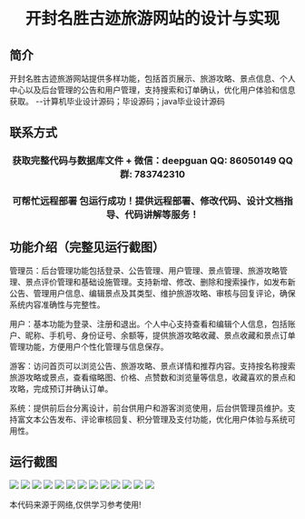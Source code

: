 <p><h1 align="center">开封名胜古迹旅游网站的设计与实现</h1></p>

## 简介
开封名胜古迹旅游网站提供多样功能，包括首页展示、旅游攻略、景点信息、个人中心以及后台管理的公告和用户管理，支持搜索和订单确认，优化用户体验和信息获取。    --计算机毕业设计源码；毕设源码；java毕业设计源码


## 联系方式
<p><h3 align="center">获取完整代码与数据库文件 + 微信：deepguan QQ: 86050149 QQ群: 783742310</h3></p>
<p><h3 align="center">可帮忙远程部署 包运行成功！提供远程部署、修改代码、设计文档指导、代码讲解等服务！</h3></p>

## 功能介绍（完整见运行截图）
管理员：后台管理功能包括登录、公告管理、用户管理、景点管理、旅游攻略管理、景点评价管理和基础设施管理。支持新增、修改、删除和搜索操作，如发布新公告、管理用户信息、编辑景点及其类型、维护旅游攻略、审核与回复评论，确保系统内容准确性与完整性。

用户：基本功能为登录、注册和退出。个人中心支持查看和编辑个人信息，包括账户、昵称、手机号、身份证号、余额等，提供旅游攻略收藏、景点收藏和景点订单管理功能，方便用户个性化管理与信息保存。

游客：访问首页可以浏览公告、旅游攻略、景点详情和推荐内容。支持按名称搜索旅游攻略或景点，查看缩略图、价格、点赞数和浏览量等信息，收藏喜欢的景点和攻略，完成预订并确认订单。

系统：提供前后台分离设计，前台供用户和游客浏览使用，后台供管理员维护。支持富文本公告发布、评论审核回复、积分管理及支付功能，优化用户体验与系统可用性。


## 运行截图
![](img/001.jpg)
![](img/002.jpg)
![](img/003.jpg)
![](img/004.jpg)
![](img/005.jpg)
![](img/006.jpg)
![](img/007.jpg)
![](img/008.jpg)
![](img/009.jpg)
![](img/010.jpg)
![](img/011.jpg)
![](img/012.jpg)
![](img/013.jpg)

<p>本代码来源于网络,仅供学习参考使用!</p>
